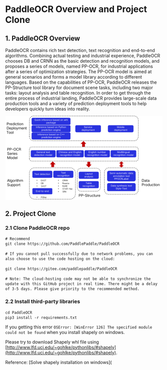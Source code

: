 # PaddleOCR Overview and Project Clone

## 1. PaddleOCR Overview

PaddleOCR contains rich text detection, text recognition and end-to-end algorithms. Combining actual testing and industrial experience, PaddleOCR chooses DB and CRNN as the basic detection and recognition models, and proposes a series of models, named PP-OCR, for industrial applications after a series of optimization strategies. The PP-OCR model is aimed at general scenarios and forms a model library according to different languages. Based on the capabilities of PP-OCR, PaddleOCR releases the PP-Structure tool library for document scene tasks, including two major tasks: layout analysis and table recognition. In order to get through the entire process of industrial landing, PaddleOCR provides large-scale data production tools and a variety of prediction deployment tools to help developers quickly turn ideas into reality.

<div align="center">
    <img src="../overview_en.png">
</div>



## 2. Project Clone

### **2.1 Clone PaddleOCR repo**

```
# Recommend
git clone https://github.com/PaddlePaddle/PaddleOCR

# If you cannot pull successfully due to network problems, you can also choose to use the code hosting on the cloud:

git clone https://gitee.com/paddlepaddle/PaddleOCR

# Note: The cloud-hosting code may not be able to synchronize the update with this GitHub project in real time. There might be a delay of 3-5 days. Please give priority to the recommended method.
```

### **2.2 Install third-party libraries**

```
cd PaddleOCR
pip3 install -r requirements.txt
```

If you getting this error `OSError: [WinError 126] The specified module could not be found` when you install shapely on windows.

Please try to download Shapely whl file using [http://www.lfd.uci.edu/~gohlke/pythonlibs/#shapely](http://www.lfd.uci.edu/~gohlke/pythonlibs/#shapely).

Reference: [Solve shapely installation on windows](